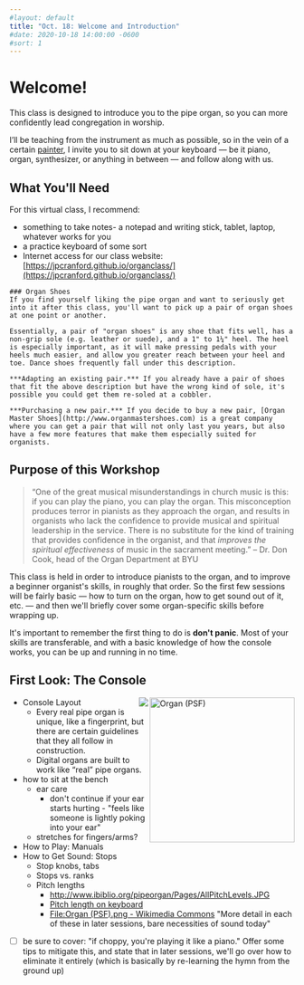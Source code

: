 ```yaml
---
#layout: default
title: "Oct. 18: Welcome and Introduction"
#date: 2020-10-18 14:00:00 -0600
#sort: 1
---
```


# Welcome!
This class is designed to introduce you to the pipe organ, so you can more confidently lead congregation in worship.

I’ll be teaching from the instrument as much as possible, so in the vein of a certain [painter](https://en.wikipedia.org/wiki/Bob_Ross), I invite you to sit down at your keyboard &mdash; be it piano, organ, synthesizer, or anything in between &mdash; and follow along with us.

## What You'll Need
For this virtual class, I recommend:
- something to take notes- a notepad and writing stick, tablet, laptop, whatever works for you
- a practice keyboard of some sort
- Internet access for our class website: [https://jpcranford.github.io/organclass/](https://jpcranford.github.io/organclass/)

```note
### Organ Shoes
If you find yourself liking the pipe organ and want to seriously get into it after this class, you'll want to pick up a pair of organ shoes at one point or another.

Essentially, a pair of "organ shoes" is any shoe that fits well, has a non-grip sole (e.g. leather or suede), and a 1" to 1¼" heel. The heel is especially important, as it will make pressing pedals with your heels much easier, and allow you greater reach between your heel and toe. Dance shoes frequently fall under this description.

***Adapting an existing pair.*** If you already have a pair of shoes that fit the above description but have the wrong kind of sole, it's possible you could get them re-soled at a cobbler.

***Purchasing a new pair.*** If you decide to buy a new pair, [Organ Master Shoes](http://www.organmastershoes.com) is a great company where you can get a pair that will not only last you years, but also have a few more features that make them especially suited for organists.
```

## Purpose of this Workshop
> “One of the great musical misunderstandings in church music is this: if you can play the piano, you can play the organ. This misconception produces terror in pianists as they approach the organ, and results in organists who lack the confidence to provide musical and spiritual leadership in the service. There is no substitute for the kind of training that provides confidence in the organist, and that *improves the spiritual effectiveness* of music in the sacrament meeting.” &ndash; Dr. Don Cook, head of the Organ Department at BYU

This class is held in order to introduce pianists to the organ, and to improve a beginner organist's skills, in roughly that order. So the first few sessions will be fairly basic &mdash; how to turn on the organ, how to get sound out of it, etc. &mdash; and then we'll briefly cover some organ-specific skills before wrapping up.

It's important to remember the first thing to do is **don't panic**. Most of your skills are transferable, and with a basic knowledge of how the console works, you can be up and running in no time.

## First Look: The Console
<a title="Pearson
Pearson Scott Foresman / Public domain" href="https://commons.wikimedia.org/wiki/File:Organ_(PSF).png"><img width="256" alt="Organ (PSF)" src="https://upload.wikimedia.org/wikipedia/commons/b/b9/Organ_%28PSF%29.png" align="right"></a>

<img src="{{ site.baseurl }}/assets/images/pitch1.gif" align="right">

* Console Layout
  * Every real pipe organ is unique, like a fingerprint, but there are certain guidelines that they all follow in construction.
  * Digital organs are built to work like “real” pipe organs.
* how to sit at the bench
  - ear care
    - don't continue if your ear starts hurting - "feels like someone is lightly poking into your ear"
  - stretches for fingers/arms?
* How to Play: Manuals
* How to Get Sound: Stops
  * Stop knobs, tabs
  * Stops vs. ranks
  * Pitch lengths
    * http://www.ibiblio.org/pipeorgan/Pages/AllPitchLevels.JPG
    * [Pitch length on keyboard](https://upload.wikimedia.org/wikipedia/en/1/18/Organ_keyboard_unision_pitch_layout.png)
    * [File:Organ (PSF).png - Wikimedia Commons](https://commons.wikimedia.org/wiki/File:Organ_%28PSF%29.png)
"More detail in each of these in later sessions, bare necessities of sound today"
- [ ] be sure to cover: "if choppy, you're playing it like a piano." Offer some tips to mitigate this, and state that in later sessions, we'll go over how to eliminate it entirely (which is basically by re-learning the hymn from the ground up)
